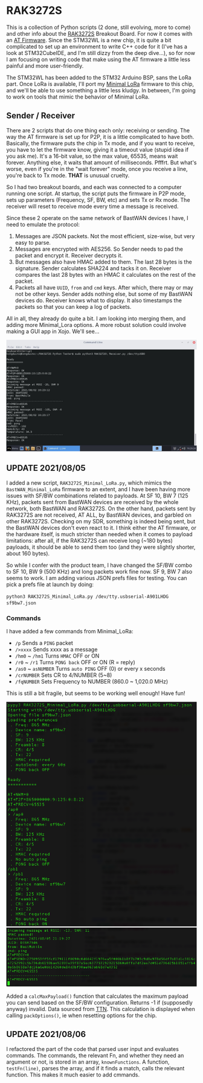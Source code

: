 # RAK3272S

This is a collection of Python scripts (2 done, still evolving, more to come) and other info about the [RAK3272S](https://store.rakwireless.com/products/wisduo-breakout-board-rak3272s) Breakout Board. For now it comes with an [AT Firmware](https://docs.rakwireless.com/Product-Categories/WisDuo/RAK3272S-Breakout-Board/AT-Command-Manual/#introduction). Since the STM32WL is a new chip, it is quite a bit complicated to set up an environment to write C++ code for it (I've has a look at STM32CubeIDE, and I'm still dizzy from the deep dive...), so for now I am focusing on writing code that make using the AT firmware a little less painful and more user-friendly.

The STM32WL has been added to the STM32 Arduino BSP, sans the LoRa part. Once LoRa is available, I'll port my [Minimal LoRa](https://github.com/Kongduino/BastWAN_Minimal_LoRa) firmware to this chip, and we'll be able to use something a little less kludgy. In between, I'm going to work on tools that mimic the behavior of Minimal LoRa.

## Sender / Receiver

There are 2 scripts that do one thing each only: receiving or sending. The way the AT firmware is set up for P2P, it is a little complicated to have both. Basically, the firmware puts the chip in Tx mode, and if you want to receive, you have to let the firmware know, giving it a timeout value (stupid idea if you ask me). It's a 16-bit value, so the max value, 65535, means wait forever. Anything else, it waits that amount of milliseconds. Pfffrt. But what's worse, even if you're in the "wait forever" mode, once you receive a line, you're back to Tx mode. **THAT** is unusual cruelty.

So I had two breakout boards, and each was connected to a computer running one script. At startup, the script puts the firmware in P2P mode, sets up parameters (Frequency, SF, BW, etc) and sets Tx or Rx mode. The receiver will reset to receive mode every time a message is received.

Since these 2 operate on the same network of BastWAN devices I have, I need to emulate the protocol:

1. Messages are JSON packets. Not the most efficient, size-wise, but very easy to parse.
2. Messages are encrypted with AES256. So Sender needs to pad the packet and encrypt it. Receiver decrypts it.
3. But messages also have HMAC added to them. The last 28 bytes is the signature. Sender calculates SHA224 and tacks it on. Receiver compares the last 28 bytes with an HMAC it calculates on the rest of the packet.
4. Packets all have `UUID`, `from` and `cmd` keys. After which, there may or may not be other keys. Sender adds nothing else, but some of my BastWAN devices do. Receiver knows what to display. It also timestamps the packets so that you can keep a log of packets.

All in all, they already do quite a bit. I am looking into merging them, and adding more Minimal_Lora options. A more robust solution could involve making a GUI app in Xojo. We'll see...

![Receiver](Receiver.jpg)

## UPDATE 2021/08/05

I added a new script, `RAK3272S_Minimal_LoRa.py`, which mimics the `BastWAN_Minimal_LoRa` firmware to an extent, and I have been having more issues with SF/BW combinations related to payloads. At SF 10, BW 7 (125 KHz), packets sent from BastWAN devices are received by the whole network, both BastWAN and RAK3272S. On the other hand, packets sent by RAK3272S are not received, AT ALL, by BastWAN devices, and garbled on other RAK3272S. Checking on my SDR, something is indeed being sent, but the BastWAN devices don't even react to it. I think either the AT firmware, or the hardware itself, is much stricter than needed when it comes to payload limitations: after all, if the RAK3272S can receive long (~180 bytes) payloads, it should be able to send them too (and they were slightly shorter, about 160 bytes).

So while I confer with the product team, I have changed the SF/BW combo to SF 10, BW 9 (500 KHz) and long packets work fine now. SF 9, BW 7 also seems to work. I am adding various JSON prefs files for testing. You can pick a prefs file at launch by doing:

`python3 RAK3272S_Minimal_LoRa.py /dev/tty.usbserial-A901LHDG sf9bw7.json`

### Commands

I have added a few commands from Minimal_LoRa:

* `/p` Sends a `PING` packet
* `/>xxxx` Sends xxxx as a message
* `/hm0` ~ `/hm1` Turns `HMAC` OFF or ON
* `/r0` ~ `/r1` Turns `PONG back` OFF or ON (R = reply)
*  `/as0` ~ `asNUMBER` Turns `auto PING` OFF (0) or every x seconds
*  `/crNUMBER` Sets CR to 4/NUMBER (5~8)
*  `/fqNUMBER` Sets Frequency to NUMBER (860.0 ~ 1,020.0 MHz)

This is still a bit fragile, but seems to be working well enough! Have fun!

![RAK3272S_Minimal_LoRa_#0](ML_0.png)
![RAK3272S_Minimal_LoRa_#1](ML_1.png)

Added a `calcMaxPayload()` function that calculates the maximum payload you can send based on the SF/BW configuration. Returns -1 if (supposedly anyway) invalid. Data sourced from [TTN](https://www.thethingsnetwork.org/airtime-calculator). This calculation is displayed when calling `packOptions()`, ie when resetting options for the chip.

## UPDATE 2021/08/06

I refactored the part of the code that parsed user input and evaluates commands. The commands, the relevant Fn, and whether they need an argument or not, is stored in an array, `knownFunctions`. A function, `testFn(line)`, parses the array, and if it finds a match, calls the relevant function. This makes it much easier to add cmmands.